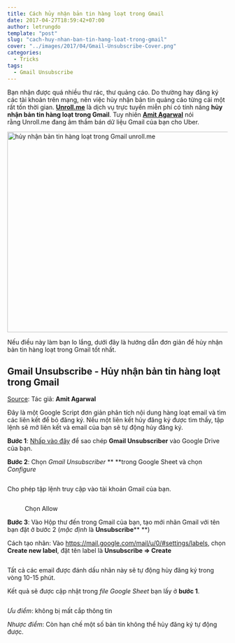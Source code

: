 ```yaml
---
title: Cách hủy nhận bản tin hàng loạt trong Gmail
date: 2017-04-27T18:59:42+07:00
author: letrungdo
template: "post"
slug: "cach-huy-nhan-ban-tin-hang-loat-trong-gmail"
cover: "../images/2017/04/Gmail-Unsubscribe-Cover.png"
categories:
  - Tricks
tags:
  - Gmail Unsubscribe
---
```

Bạn nhận được quá nhiều thư rác, thư quảng cáo. Do thường hay đăng ký các tài khoản trên mạng, nên việc hủy nhận bản tin quảng cáo từng cái một rất tốn thời gian. <a href="https://unroll.me/" target="_blank" rel="noopener noreferrer"><strong>Unroll.me</strong></a> là dịch vụ trực tuyến miễn phí có tính năng **hủy nhận bản tin hàng loạt trong Gmail**. Tuy nhiên <span class="FullNameGroup"><a href="https://twitter.com/labnol/status/856193422578679808" target="_blank" rel="noopener noreferrer"><strong class="fullname show-popup-with-id " data-aria-label-part="">Amit Agarwal</strong>‏</a> nói rằng </span>Unroll.me đang âm thầm bán dữ liệu Gmail của bạn cho Uber.

<img class="aligncenter wp-image-138 size-full" src="/media/2017/04/huy-nhan-ban-tin-hang-loat-gmail.png" alt="hủy nhận bản tin hàng loạt trong Gmail unroll.me" width="598" height="459" /> 

Nếu điều này làm bạn lo lắng, dưới đây là hướng dẫn đơn giản để hủy nhận bản tin hàng loạt trong Gmail tốt nhất.

## Gmail Unsubscribe - Hủy nhận bản tin hàng loạt trong Gmail

<a href="https://github.com/labnol/unsubscribe-gmail#640353x2x2r2u29484w2u274u284u203" target="_blank" rel="noopener noreferrer">Source</a>: Tác giả: **Amit Agarwal**

Đây là một Google Script đơn giản phân tích nội dung hàng loạt email và tìm các liên kết để bỏ đăng ký. Nếu một liên kết hủy đăng ký được tìm thấy, tập lệnh sẽ mở liên kết và email của bạn sẽ tự động hủy đăng ký.

**Bước 1**: <a href="https://docs.google.com/spreadsheets/d/18hVYvHMeM1R7a_leHxGGjp2qzgRSd_-o7HxTF4-CM70/copy" target="_blank" rel="nofollow noopener noreferrer">Nhấp vào đây</a> để sao chép **Gmail Unsubscriber** vào Google Drive của bạn.

**Bước 2**: Chọn _Gmail Unsubscriber_ ** **trong Google Sheet và chọn _Configure_

<img class="aligncenter size-full" src="/media/2017/04/Gmail-Unsubscriber.png" alt="" /> 

Cho phép tập lệnh truy cập vào tài khoản Gmail của bạn.<figure id="attachment_140" aria-describedby="caption-attachment-140" style="width: 602px" class="wp-caption aligncenter">

<img class="size-full" src="/media/2017/04/Gmail-Unsubscriber-Allow.png" alt="" /> <figcaption id="caption-attachment-140" class="wp-caption-text">Chọn Allow</figcaption></figure> 

**Bước 3**: Vào Hộp thư đến trong Gmail của bạn, tạo mới nhãn Gmail với tên bạn đặt ở bước 2 (_mặc định_ là **Unsubscribe**** **)

Cách tạo nhãn: Vào <a href="https://mail.google.com/mail/u/0/#settings/labels" target="_blank" rel="noopener noreferrer">https://mail.google.com/mail/u/0/#settings/labels</a>, chọn **Create new label**, đặt tên label là **Unsubscribe => Create**

<img class="aligncenter size-full" src="/media/2017/04/Create-new-label.png" alt="" /> 

Tất cả các email được đánh dấu nhãn này sẽ tự động hủy đăng ký trong vòng 10-15 phút.

Kết quả sẽ được cập nhật trong _file Google Sheet_ bạn lấy ở **bước 1**.

<img class="aligncenter size-full" src="/media/2017/04/gmail-unsubscriber-kq.png" alt="" /> 

_Ưu điểm_: không bị mất cắp thông tin

_Nhược điểm_: Còn hạn chế một số bản tin không thể hủy đăng ký tự động được.